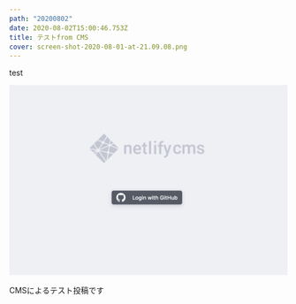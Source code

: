 ```yaml
---
path: "20200802"
date: 2020-08-02T15:00:46.753Z
title: テストfrom CMS
cover: screen-shot-2020-08-01-at-21.09.08.png
---
```

test 

![](screen-shot-2020-07-31-at-18.01.57.png)

CMSによるテスト投稿です